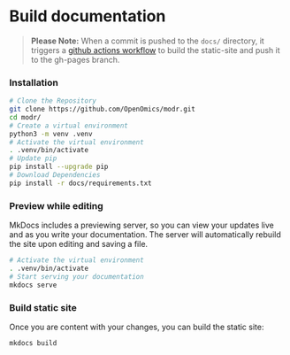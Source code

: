 # Build documentation  

> **Please Note:** When a commit is pushed to the `docs/` directory, it triggers a [github actions workflow](https://github.com/OpenOmics/modr/actions) to build the static-site and push it to the gh-pages branch.

### Installation
```bash
# Clone the Repository
git clone https://github.com/OpenOmics/modr.git
cd modr/
# Create a virtual environment
python3 -m venv .venv
# Activate the virtual environment
. .venv/bin/activate
# Update pip
pip install --upgrade pip
# Download Dependencies
pip install -r docs/requirements.txt
```

### Preview while editing  
MkDocs includes a previewing server, so you can view your updates live and as you write your documentation. The server will automatically rebuild the site upon editing and saving a file.  
```bash
# Activate the virtual environment
. .venv/bin/activate
# Start serving your documentation
mkdocs serve
```

### Build static site  
Once you are content with your changes, you can build the static site:  
```bash
mkdocs build
```
